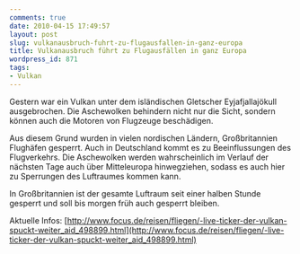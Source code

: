 ```yaml
---
comments: true
date: 2010-04-15 17:49:57
layout: post
slug: vulkanausbruch-fuhrt-zu-flugausfallen-in-ganz-europa
title: Vulkanausbruch führt zu Flugausfällen in ganz Europa
wordpress_id: 871
tags:
- Vulkan
---
```


Gestern war ein Vulkan unter dem isländischen Gletscher Eyjafjallajökull ausgebrochen. Die Aschewolken behindern nicht nur die Sicht, sondern können auch die Motoren von Flugzeuge beschädigen.

Aus diesem Grund wurden in vielen nordischen Ländern, Großbritannien Flughäfen gesperrt. Auch in Deutschland kommt es zu Beeinflussungen des Flugverkehrs. Die Aschewolken werden wahrscheinlich im Verlauf der nächsten Tage auch über Mitteleuropa hinwegziehen, sodass es auch hier zu Sperrungen des Luftraumes kommen kann.

In Großbritannien ist der gesamte Luftraum seit einer halben Stunde gesperrt und soll bis morgen früh auch gesperrt bleiben.

Aktuelle Infos: [http://www.focus.de/reisen/fliegen/-live-ticker-der-vulkan-spuckt-weiter_aid_498899.html](http://www.focus.de/reisen/fliegen/-live-ticker-der-vulkan-spuckt-weiter_aid_498899.html)
